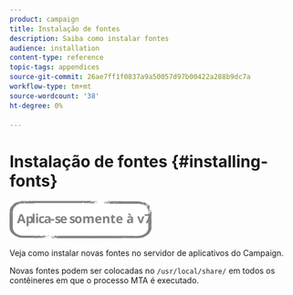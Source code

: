 ```yaml
---
product: campaign
title: Instalação de fontes
description: Saiba como instalar fontes
audience: installation
content-type: reference
topic-tags: appendices
source-git-commit: 26ae7ff1f0837a9a50057d97b00422a288b9dc7a
workflow-type: tm+mt
source-wordcount: '38'
ht-degree: 0%

---
```


# Instalação de fontes {#installing-fonts}

![](../../assets/v7-only.svg)

Veja como instalar novas fontes no servidor de aplicativos do Campaign.

Novas fontes podem ser colocadas no `/usr/local/share/` em todos os contêineres em que o processo MTA é executado.

